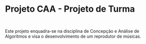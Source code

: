 # Projeto CAA - Projeto de Turma

## ![]()    
Este projeto enquadra-se na disciplina de Concepção e Análise de Algoritmos e visa o desenvolvimento de um reprodutor de músicas. 
